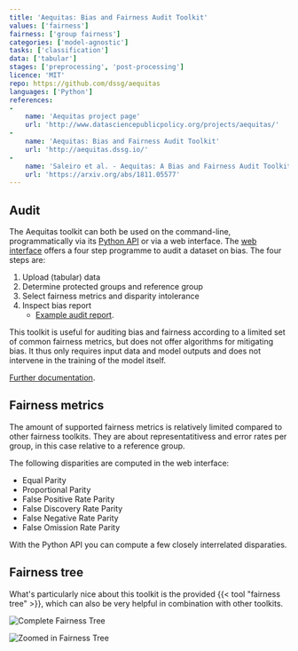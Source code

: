 ```yaml
---
title: 'Aequitas: Bias and Fairness Audit Toolkit'
values: ['fairness']
fairness: ['group fairness']
categories: ['model-agnostic']
tasks: ['classification']
data: ['tabular']
stages: ['preprocessing', 'post-processing']
licence: 'MIT'
repo: https://github.com/dssg/aequitas
languages: ['Python']
references: 
- 
    name: 'Aequitas project page'
    url: 'http://www.datasciencepublicpolicy.org/projects/aequitas/'
- 
    name: 'Aequitas: Bias and Fairness Audit Toolkit'
    url: 'http://aequitas.dssg.io/'
- 
    name: 'Saleiro et al. - Aequitas: A Bias and Fairness Audit Toolkit'
    url: 'https://arxiv.org/abs/1811.05577'
---
```


## Audit

The Aequitas toolkit can both be used on the command-line, programmatically via its [Python API](https://github.com/dssg/aequitas#input-data-for-python-api) or via a web interface.
The [web interface](http://aequitas.dssg.io/) offers a four step programme to audit a dataset on bias.
The four steps are:

1. Upload (tabular) data
2. Determine protected groups and reference group
3. Select fairness metrics and disparity intolerance
4. Inspect bias report 
    * [Example audit report](http://aequitas.dssg.io/example.html).

This toolkit is useful for auditing bias and fairness according to a limited set of common fairness metrics, but does not offer algorithms for mitigating bias.
It thus only requires input data and model outputs and does not intervene in the training of the model itself. 

[Further documentation](https://dssg.github.io/aequitas/).

## Fairness metrics

The amount of supported fairness metrics is relatively limited compared to other fairness toolkits.
They are about representatitivess and error rates per group, in this case relative to a reference group.

The following disparities are computed in the web interface:

- Equal Parity
- Proportional Parity
- False Positive Rate Parity
- False Discovery Rate Parity
- False Negative Rate Parity
- False Omission Rate Parity

With the Python API you can compute a few closely interrelated disparaties. 


## Fairness tree

What's particularly nice about this toolkit is the provided {{< tool "fairness tree" >}}, which can also be very helpful in combination with other toolkits.

![Complete Fairness Tree](http://www.datasciencepublicpolicy.org/wp-content/uploads/2021/04/Fairness-Full-Tree-1200x908.png)

![Zoomed in Fairness Tree](http://www.datasciencepublicpolicy.org/wp-content/uploads/2021/04/Fairness-Short-Tree-1200x746.png)

